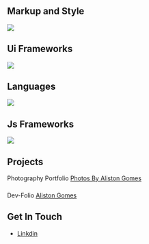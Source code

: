 ## Markup and Style
<p align="start">
  <a href="https://skillicons.dev">
    <img src="https://skillicons.dev/icons?i=html,css" />
  </a>
</p>

## Ui Frameworks
<p align="start">
  <a href="https://skillicons.dev">
    <img src="https://skillicons.dev/icons?i=tailwind,materialui" />
  </a>
</p>

## Languages
  <p align="start">    
  <a href="https://skillicons.dev">
    <img src="https://skillicons.dev/icons?i=js,py,cpp" />
  </a>
  </p>
  
## Js Frameworks
  <p align="start">    
  <a href="https://skillicons.dev">
    <img src="https://skillicons.dev/icons?i=react,vue,express" />
  </a>
  </p>
  
## Projects
Photography Portfolio
[Photos By Aliston Gomes](https://photos-by-aliston-gomes.vercel.app)
###
Dev-Folio
[Aliston Gomes](https://aliston-gomes-dev.vercel.app)
###
## Get In Touch
- [Linkdin](https://www.linkedin.com/in/aliston-inas-gomes-637787230utm_source=share&utm_campaign=share_via&utm_content=profile&utm_medium=ios_app)

